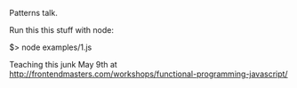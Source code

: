 Patterns talk.

Run this this stuff with node:

$> node examples/1.js

Teaching this junk May 9th at http://frontendmasters.com/workshops/functional-programming-javascript/
